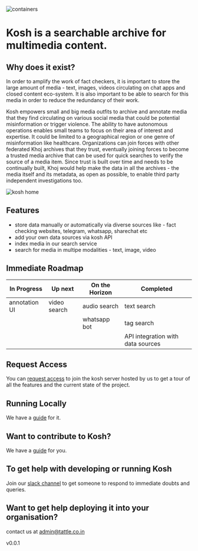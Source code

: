 ![containers](docs/kosh-header.jpg)

# Kosh is a searchable archive for multimedia content.

## Why does it exist?

In order to amplify the work of fact checkers, it is important to store the large amount of media - text, images, videos circulating on chat apps and closed content eco-system. It is also important to be able to search for this media in order to reduce the redundancy of their work.

Kosh empowers small and big media outfits to archive and annotate media that they find circulating on various social media that could be potential misinformation or trigger violence. The ability to have autonomous operations enables small teams to focus on their area of interest and expertise. It could be limited to a geographical region or one genre of misinformation like healthcare. Organizations can join forces with other federated Khoj archives that they trust, eventually joining forces to become a trusted media archive that can be used for quick searches to verify the source of a media item. Since trust is built over time and needs to be continually built, Khoj would help make the data in all the archives - the media itself and its metadata, as open as possible, to enable third party independent investigations too.

![kosh home](docs/kosh-preview.png)

## Features

- store data manually or automatically via diverse sources like - fact checking websites, telegram, whatsapp, sharechat etc
- add your own data sources via kosh API
- index media in our search service
- search for media in multipe modalities - text, image, video

## Immediate Roadmap

| In Progress   | Up next      | On the Horizon | Completed                         |
| ------------- | ------------ | -------------- | --------------------------------- |
| annotation UI | video search | audio search   | text search                       |
|               |              | whatsapp bot   | tag search                        |
|               |              |                | API integration with data sources |

## Request Access

You can [request access](<(https://docs.google.com/forms/d/e/1FAIpQLSfb248JGhHziFQ3YfE9CYYWkF5vb_zlUn1bpmbjpy8aVGbw7g/viewform)>) to join the kosh server hosted by us to get a tour of all the features and the current state of the project.

## Running Locally

We have a [guide](https://github.com/tattle-made/kosh/blob/master/docs/development.md) for it.

## Want to contribute to Kosh?

We have a [guide](CONTRIBUTING.md) for you.

## To get help with developing or running Kosh

Join our [slack channel](https://join.slack.com/t/tattle-workspace/shared_invite/zt-da07n75v-kIw9Z5b~_gDKP~JsScP1Vg) to get someone to respond to immediate doubts and queries.

## Want to get help deploying it into your organisation?

contact us at admin@tattle.co.in

v0.0.1
